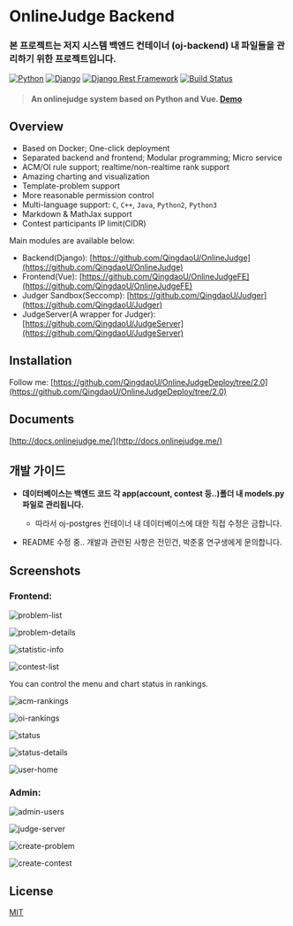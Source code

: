 # OnlineJudge Backend

### 본 프로젝트는 저지 시스템 백엔드 컨테이너 (oj-backend) 내 파일들을 관리하기 위한 프로젝트입니다.

[![Python](https://img.shields.io/badge/python-3.6.2-blue.svg?style=flat-square)](https://www.python.org/downloads/release/python-362/)
[![Django](https://img.shields.io/badge/django-1.11.4-blue.svg?style=flat-square)](https://www.djangoproject.com/)
[![Django Rest Framework](https://img.shields.io/badge/django_rest_framework-3.4.0-blue.svg?style=flat-square)](http://www.django-rest-framework.org/)
[![Build Status](https://travis-ci.org/QingdaoU/OnlineJudge.svg?branch=master)](https://travis-ci.org/QingdaoU/OnlineJudge)

> #### An onlinejudge system based on Python and Vue. [Demo](https://qduoj.com)

## Overview

+ Based on Docker; One-click deployment
+ Separated backend and frontend; Modular programming; Micro service
+ ACM/OI rule support; realtime/non-realtime rank support
+ Amazing charting and visualization
+ Template-problem support
+ More reasonable permission control
+ Multi-language support: `C`, `C++`, `Java`, `Python2`, `Python3`
+ Markdown & MathJax support
+ Contest participants IP limit(CIDR)

Main modules are available below:

+ Backend(Django): [https://github.com/QingdaoU/OnlineJudge](https://github.com/QingdaoU/OnlineJudge)
+ Frontend(Vue): [https://github.com/QingdaoU/OnlineJudgeFE](https://github.com/QingdaoU/OnlineJudgeFE)
+ Judger Sandbox(Seccomp): [https://github.com/QingdaoU/Judger](https://github.com/QingdaoU/Judger)
+ JudgeServer(A wrapper for Judger): [https://github.com/QingdaoU/JudgeServer](https://github.com/QingdaoU/JudgeServer)

## Installation

Follow me:  [https://github.com/QingdaoU/OnlineJudgeDeploy/tree/2.0](https://github.com/QingdaoU/OnlineJudgeDeploy/tree/2.0)

## Documents

[http://docs.onlinejudge.me/](http://docs.onlinejudge.me/)

## 개발 가이드

- **데이터베이스는 백엔드 코드 각 app(account, contest 등..)폴더 내 models.py 파일로 관리됩니다.**

    - 따라서 oj-postgres 컨테이너 내 데이터베이스에 대한 직접 수정은 금합니다.

- README 수정 중.. 개발과 관련된 사항은 전민건, 박준홍 연구생에게 문의합니다.

## Screenshots

### Frontend:

![problem-list](https://user-images.githubusercontent.com/20637881/33372506-402022e4-d539-11e7-8e64-6656f8ceb75a.png)

![problem-details](https://user-images.githubusercontent.com/20637881/33372507-4061a782-d539-11e7-8835-076ddae6b529.png)

![statistic-info](https://user-images.githubusercontent.com/20637881/33372508-40a0c6ce-d539-11e7-8d5e-024541b76750.png)

![contest-list](https://user-images.githubusercontent.com/20637881/33372509-40d880dc-d539-11e7-9eba-1f08dcb6b9a0.png)

You can control the menu and chart status in rankings.

![acm-rankings](https://user-images.githubusercontent.com/20637881/33372510-41117f68-d539-11e7-9947-70e60bad3cf2.png)

![oi-rankings](https://user-images.githubusercontent.com/20637881/33372511-41d406fa-d539-11e7-9947-7a2a088785b0.png)

![status](https://user-images.githubusercontent.com/20637881/33372512-420ba240-d539-11e7-8645-594cac4a0b78.png)

![status-details](https://user-images.githubusercontent.com/20637881/33365523-787bd0ea-d523-11e7-953f-dacbf7a506df.png)

![user-home](https://user-images.githubusercontent.com/20637881/33365521-7842d808-d523-11e7-84c1-2e2aa0079f32.png)

### Admin: 

![admin-users](https://user-images.githubusercontent.com/20637881/33372516-42c34fda-d539-11e7-9f4e-5109477f83be.png)

![judge-server](https://user-images.githubusercontent.com/20637881/33372517-42faef9e-d539-11e7-9f17-df9be3583900.png)

![create-problem](https://user-images.githubusercontent.com/20637881/33372513-42472162-d539-11e7-8659-5497bf52dbea.png)

![create-contest](https://user-images.githubusercontent.com/20637881/33372514-428ab922-d539-11e7-8f68-da55dedf3ad3.png)

## License

[MIT](http://opensource.org/licenses/MIT)



